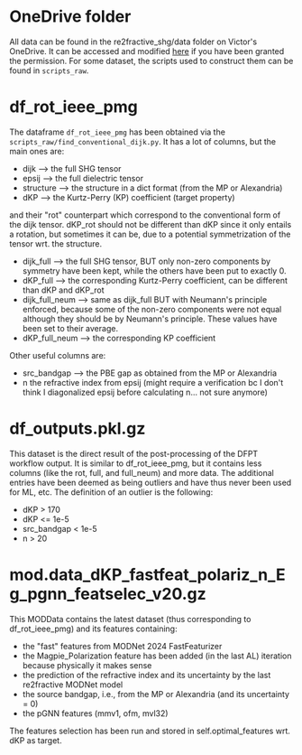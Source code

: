 # OneDrive folder

All data can be found in the re2fractive_shg/data folder on Victor's OneDrive. It can be accessed and modified [here](https://uclouvain-my.sharepoint.com/:f:/g/personal/victor_trinquet_uclouvain_be/EqB4w3awJztDkjb1Lc-Z6jgBQMfMUgHG_TPW_Qfq6o0Xcw?e=EoKG1Y) if you have been granted the permission. For some dataset, the scripts used to construct them can be found in ```scripts_raw```.

# df_rot_ieee_pmg

The dataframe ```df_rot_ieee_pmg``` has been obtained via the ```scripts_raw/find_conventional_dijk.py```. It has a lot of columns, but the main ones are:

- dijk --> the full SHG tensor
- epsij --> the full dielectric tensor
- structure --> the structure in a dict format (from the MP or Alexandria)
- dKP --> the Kurtz-Perry (KP) coefficient (target property)

and their "rot" counterpart which correspond to the conventional form of the dijk tensor. dKP_rot should not be different than dKP since it only entails a rotation, but sometimes it can be, due to a potential symmetrization of the tensor wrt. the structure.

- dijk_full --> the full SHG tensor, BUT only non-zero components by symmetry have been kept, while the others have been put to exactly 0.
- dKP_full --> the corresponding Kurtz-Perry coefficient, can be different than dKP and dKP_rot
- dijk_full_neum --> same as dijk_full BUT with Neumann's principle enforced, because some of the non-zero components were not equal although they should be by Neumann's principle. These values have been set to their average.
- dKP_full_neum --> the corresponding KP coefficient

Other useful columns are:

- src_bandgap --> the PBE gap as obtained from the MP or Alexandria
- n the refractive index from epsij (might require a verification bc I don't think I diagonalized epsij before calculating n... not sure anymore)

# df_outputs.pkl.gz

This dataset is the direct result of the post-processing of the DFPT workflow output. It is similar to df_rot_ieee_pmg, but it contains less columns (like the rot, full, and full_neum) and more data. The additional entries have been deemed as being outliers and have thus never been used for ML, etc. The definition of an outlier is the following:

- dKP > 170
- dKP <= 1e-5
- src_bandgap < 1e-5
- n > 20

# mod.data_dKP_fastfeat_polariz_n_Eg_pgnn_featselec_v20.gz

This MODData contains the latest dataset (thus corresponding to df_rot_ieee_pmg) and its features containing:
- the "fast" features from MODNet 2024 FastFeaturizer
- the Magpie_Polarization feature has been added (in the last AL) iteration because physically it makes sense
- the prediction of the refractive index and its uncertainty by the last re2fractive MODNet model
- the source bandgap, i.e., from the MP or Alexandria (and its uncertainty = 0)
- the pGNN features (mmv1, ofm, mvl32)

The features selection has been run and stored in self.optimal_features wrt. dKP as target.

